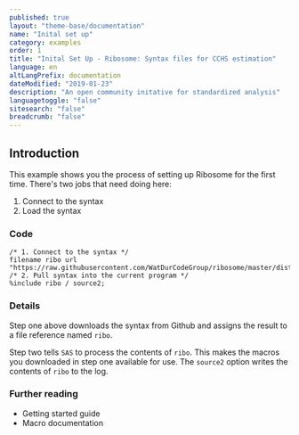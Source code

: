 ```yaml
---
published: true
layout: "theme-base/documentation"
name: "Inital set up"
category: examples
order: 1
title: "Inital Set Up - Ribosome: Syntax files for CCHS estimation"
language: en
altLangPrefix: documentation
dateModified: "2019-01-23"
description: "An open community initative for standardized analysis"
languagetoggle: "false"
sitesearch: "false"
breadcrumb: "false"
---
```


## Introduction
This example shows you the process of setting up Ribosome for the first time. There's two jobs that need doing here:
1. Connect to the syntax
2. Load the syntax

### Code
```
/* 1. Connect to the syntax */
filename ribo url "https://raw.githubusercontent.com/WatDurCodeGroup/ribosome/master/dist/main.min.sas";
/* 2. Pull syntax into the current program */
%include ribo / source2;
```
### Details
Step one above downloads the syntax from Github and assigns the result to a file reference named `ribo`.

Step two tells `SAS` to process the contents of `ribo`. This makes the macros you downloaded in step one available for use. The `source2` option writes the contents of `ribo` to the log.

### Further reading
+ Getting started guide
+ Macro documentation
